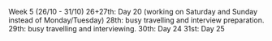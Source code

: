 Week 5 (26/10 - 31/10)
26+27th: Day 20 (working on Saturday and Sunday instead of Monday/Tuesday)
28th: busy travelling and interview preparation.
29th: busy travelling and interviewing.
30th: Day 24
31st: Day 25
